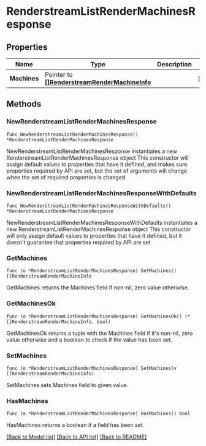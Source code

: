 # RenderstreamListRenderMachinesResponse

## Properties

Name | Type | Description | Notes
------------ | ------------- | ------------- | -------------
**Machines** | Pointer to [**[]RenderstreamRenderMachineInfo**](RenderstreamRenderMachineInfo.md) |  | [optional] 

## Methods

### NewRenderstreamListRenderMachinesResponse

`func NewRenderstreamListRenderMachinesResponse() *RenderstreamListRenderMachinesResponse`

NewRenderstreamListRenderMachinesResponse instantiates a new RenderstreamListRenderMachinesResponse object
This constructor will assign default values to properties that have it defined,
and makes sure properties required by API are set, but the set of arguments
will change when the set of required properties is changed

### NewRenderstreamListRenderMachinesResponseWithDefaults

`func NewRenderstreamListRenderMachinesResponseWithDefaults() *RenderstreamListRenderMachinesResponse`

NewRenderstreamListRenderMachinesResponseWithDefaults instantiates a new RenderstreamListRenderMachinesResponse object
This constructor will only assign default values to properties that have it defined,
but it doesn't guarantee that properties required by API are set

### GetMachines

`func (o *RenderstreamListRenderMachinesResponse) GetMachines() []RenderstreamRenderMachineInfo`

GetMachines returns the Machines field if non-nil, zero value otherwise.

### GetMachinesOk

`func (o *RenderstreamListRenderMachinesResponse) GetMachinesOk() (*[]RenderstreamRenderMachineInfo, bool)`

GetMachinesOk returns a tuple with the Machines field if it's non-nil, zero value otherwise
and a boolean to check if the value has been set.

### SetMachines

`func (o *RenderstreamListRenderMachinesResponse) SetMachines(v []RenderstreamRenderMachineInfo)`

SetMachines sets Machines field to given value.

### HasMachines

`func (o *RenderstreamListRenderMachinesResponse) HasMachines() bool`

HasMachines returns a boolean if a field has been set.


[[Back to Model list]](../README.md#documentation-for-models) [[Back to API list]](../README.md#documentation-for-api-endpoints) [[Back to README]](../README.md)


